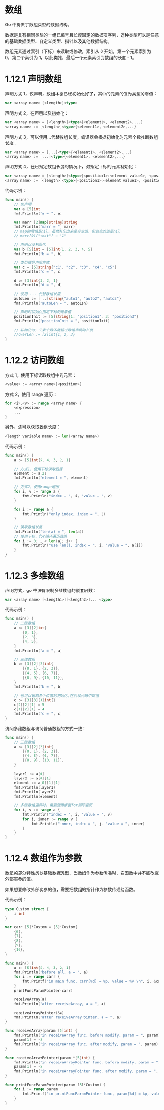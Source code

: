 # 数组

Go 中提供了数组类型的数据结构。

数据是具有相同类型的一组已编号且长度固定的数据项序列，这种类型可以是任意的基础数据类型、自定义类型、指针以及其他数据结构。

数组元素通过索引（下标）来读取或修改，索引从 0 开始，第一个元素索引为 0，第二个索引为 1，以此类推，最后一个元素索引为数组的长度 - 1。

# 1.12.1 声明数组

声明方式 1，仅声明，数组本身已经初始化好了，其中的元素的值为类型的零值：

```go
var <array name> [<length>]<type>
```

声明方式 2，在声明以及初始化：

```go
var <array name> = [<length>]<type>{<element1>, <element2>,...}
<array name> := [<length>]<type>{<element1>, <element2>,...}
```

声明方式 3，可以使用...代替数组长度，编译器会根据初始化时元素个数推断数组长度：

```go
var <array name> = [...]<type>{<element1>, <element2>,...}
<array name> := [...]<type>{<element1>, <element2>,...}
```

声明方式 4，在已指定数组长度的情况下，对指定下标的元素初始化：

```go
var <array name> = [<length>]<type>{<position1>:<element value1>, <position2>:<element value2>,...}
<array name> := [<length>]<type>{<position1>:<element value1>, <position2>:<element value2>,...}
```

代码示例：

```go
func main() {
    // 仅声明
    var a [5]int
    fmt.Println("a = ", a)

    var marr [2]map[string]string
    fmt.Println("marr = ", marr)
    // map的零值是nil，虽然打印出来是非空值，但真实的值是nil
    // marr[0]["test"] = "1"

    // 声明以及初始化
    var b [5]int = [5]int{1, 2, 3, 4, 5}
    fmt.Println("b = ", b)

    // 类型推导声明方式
    var c = [5]string{"c1", "c2", "c3", "c4", "c5"}
    fmt.Println("c = ", c)

    d := [3]int{3, 2, 1}
    fmt.Println("d = ", d)

    // 使用 ... 代替数组长度
    autoLen := [...]string{"auto1", "auto2", "auto3"}
    fmt.Println("autoLen = ", autoLen)

    // 声明时初始化指定下标的元素值
    positionInit := [5]string{1: "position1", 3: "position3"}
    fmt.Println("positionInit = ", positionInit)
    
    // 初始化时，元素个数不能超过数组声明的长度
    //overLen := [2]int{1, 2, 3}
}
```

# 1.12.2 访问数组

方式 1，使用下标读取数组中的元素：

```go
<value> := <array name>[<position>]
```

方式 2，使用 range 遍历：

```go
for <i>,<v> := range <array name> {
    <expression>
    ...
}
```

另外，还可以获取数组长度：

```go
<length variable name> := len(<array name>)
```

代码示例：

```go
func main() {
    a := [5]int{5, 4, 3, 2, 1}

    // 方式1，使用下标读取数据
    element := a[2]
    fmt.Println("element = ", element)

    // 方式2，使用range遍历
    for i, v := range a {
        fmt.Println("index = ", i, "value = ", v)
    }

    for i := range a {
        fmt.Println("only index, index = ", i)
    }

    // 读取数组长度
    fmt.Println("len(a) = ", len(a))
    // 使用下标，for循环遍历数组
    for i := 0; i < len(a); i++ {
        fmt.Println("use len(), index = ", i, "value = ", a[i])
    }
}
```

# 1.12.3 多维数组

声明方式，go 中没有限制多维数组的嵌套层数：

```go
var <array name> [<length1>][<length2>]... <type>
```

代码示例：

```go
func main() {
    // 二维数组
    a := [3][2]int{
        {0, 1},
        {2, 3},
        {4, 5},
    }
    fmt.Println("a = ", a)

    // 三维数组
    b := [3][2][2]int{
        {{0, 1}, {2, 3}},
        {{4, 5}, {6, 7}},
        {{8, 9}, {10, 11}},
    }
    fmt.Println("b = ", b)

    // 也可以省略各个位置的初始化,在后续代码中赋值
    c := [3][3][3]int{}
    c[2][2][1] = 5
    c[1][2][1] = 4
    fmt.Println("c = ", c)
}
```

访问多维数组与访问普通数组的方式一致：

```go
func main() {
    // 三维数组
    a := [3][2][2]int{
        {{0, 1}, {2, 3}},
        {{4, 5}, {6, 7}},
        {{8, 9}, {10, 11}},
    }

    layer1 := a[0]
    layer2 := a[0][1]
    element := a[0][1][1]
    fmt.Println(layer1)
    fmt.Println(layer2)
    fmt.Println(element)

    // 多维数组遍历时，需要使用嵌套for循环遍历
    for i, v := range a {
        fmt.Println("index = ", i, "value = ", v)
        for j, inner := range v {
            fmt.Println("inner, index = ", j, "value = ", inner)
        }
    }
}
```

# 1.12.4 数组作为参数

数组的部分特性类似基础数据类型，当数组作为参数传递时，在函数中并不能改变外部实参的值。

如果想要修改外部实参的值，需要把数组的指针作为参数传递给函数。

代码示例：

```go
type Custom struct {
    i int
}

var carr [5]*Custom = [5]*Custom{
    {6},
    {7},
    {8},
    {9},
    {10},
}

func main() {
    a := [5]int{5, 4, 3, 2, 1}
    fmt.Println("before all, a = ", a)
    for i := range carr {
        fmt.Printf("in main func, carr[%d] = %p, value = %v \n", i, &carr[i], *carr[i])
    }
    printFuncParamPointer(carr)

    receiveArray(a)
    fmt.Println("after receiveArray, a = ", a)

    receiveArrayPointer(&a)
    fmt.Println("after receiveArrayPointer, a = ", a)
}

func receiveArray(param [5]int) {
    fmt.Println("in receiveArray func, before modify, param = ", param)
    param[1] = -5
    fmt.Println("in receiveArray func, after modify, param = ", param)
}

func receiveArrayPointer(param *[5]int) {
    fmt.Println("in receiveArrayPointer func, before modify, param = ", param)
    param[1] = -5
    fmt.Println("in receiveArrayPointer func, after modify, param = ", param)
}

func printFuncParamPointer(param [5]*Custom) {
    for i := range param {
        fmt.Printf("in printFuncParamPointer func, param[%d] = %p, value = %v \n", i, &param[i], *param[i])
    }
}
```